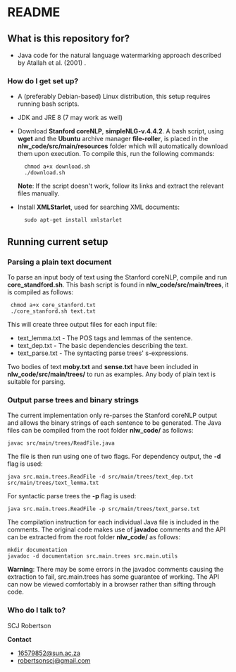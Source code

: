 # README #

## What is this repository for? ##

* Java code for the natural language watermarking approach described by Atallah et al. (2001) .

### How do I get set up? ###

* A (preferably Debian-based) Linux distribution, this setup requires running bash scripts.
* JDK and JRE 8 (7 may work as well)
* Download **Stanford coreNLP**, **simpleNLG-v.4.4.2**. A bash script, using **wget** and the **Ubuntu** archive manager **file-roller**, is placed in the **nlw_code/src/main/resources** folder
which will automatically download them upon execution. 
To compile this, run the following commands:

        chmod a+x download.sh
        ./download.sh

    **Note**: If the script doesn't work, follow its links and extract the relevant files manually.

* Install **XMLStarlet**, used for searching XML documents: 

        sudo apt-get install xmlstarlet

## Running current setup ##

### Parsing a plain text document ###
To parse an input body of text using the Stanford coreNLP, compile and run **core_standford.sh**. This bash script is 
found in **nlw_code/src/main/trees**, it is compiled as follows:

     chmod a+x core_stanford.txt
     ./core_stanford.sh text.txt

This will create three output files for each input file:

* text_lemma.txt - The POS tags and lemmas of the sentence.
* text_dep.txt - The basic dependencies describing the text.
* text_parse.txt - The syntacting parse trees' s-expressions.

Two bodies of text **moby.txt** and **sense.txt** have been included in **nlw_code/src/main/trees/** to run as examples. Any body of plain text
is suitable for parsing.

### Output parse trees and binary strings ###
The current implementation only re-parses the Stanford coreNLP output and
allows the binary strings of each sentence to be generated. The Java files can be compiled
from the root folder **nlw_code/** as follows:

    javac src/main/trees/ReadFile.java

The file is then run using one of two flags. For dependency output, the **-d** flag is used:

    java src.main.trees.ReadFile -d src/main/trees/text_dep.txt src/main/trees/text_lemma.txt

For syntactic parse trees the **-p** flag is used:

    java src.main.trees.ReadFile -p src/main/trees/text_parse.txt

The compilation instruction for each individual Java file is included in the comments. The original code makes use of **javadoc** comments and the API can be extracted from the root folder **nlw_code/** as follows:

    mkdir documentation
    javadoc -d documentation src.main.trees src.main.utils

**Warning**: There may be some errors in the javadoc comments causing the extraction to fail, src.main.trees has some guarantee of working. The API can now be viewed comfortably in a browser rather than sifting through code.

### Who do I talk to? ###

SCJ Robertson

**Contact**

* 16579852@sun.ac.za
* robertsonscj@gmail.com